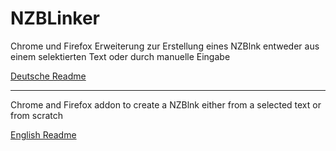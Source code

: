 # NZBLinker
Chrome und Firefox Erweiterung zur Erstellung eines NZBlnk entweder aus einem selektierten Text oder durch manuelle Eingabe

[Deutsche Readme](README.DE.md)

---

Chrome and Firefox addon to create a NZBlnk either from a selected text or from scratch

[English Readme](README.EN.md)